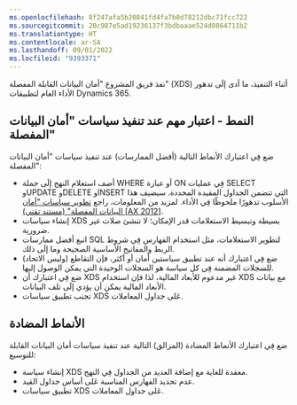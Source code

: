 ```yaml
---
ms.openlocfilehash: 8f247afa5b20841fd4fa7b0d78212dbc71fcc722
ms.sourcegitcommit: 20c987e5ad19236137f3bdbaaae524d0864711b2
ms.translationtype: HT
ms.contentlocale: ar-SA
ms.lasthandoff: 09/01/2022
ms.locfileid: "9393371"
---
```

نفذ فريق المشروع "أمان البيانات القابلة المفصلة" (XDS) أثناء التنفيذ، ما أدى إلَى تدهور الأداء العام لتطبيقات Dynamics 365. 

## <a name="pattern---important-consideration-when-implementing-extensible-data-security-policies"></a>النمط - اعتبار مهم عند تنفيذ سياسات "أمان البيانات المفصلة"

ضع فِي اعتبارك الأنماط التالية (أفضل الممارسات) عند تنفيذ سياسات "أمان البيانات المفصلة":
- أضف استعلام النهج إلَى جملة WHERE أو عبارة ON فِي عمليات SELECT وUPDATE وDELETE وINSERT التي تتضمن الجداول المقيدة المحددة. سيضيف هذا الأسلوب تدهورًا ملحوظًا فِي الأداء. لمزيد من المعلومات، راجع [تطوير سياسات "أمان البيانات المفصلة" (مستند تقني) [AX 2012]](/dynamicsax-2012/appuser-itpro/developing-extensible-data-security-policies-white-paper/?azure-portal=true).
- إنشاء سياسات XDS بسيطة وتبسيط الاستعلامات قدر الإمكان؛ لا تنشئ صلات غير ضرورية.
- اتبع أفضل ممارسات SQL لتطوير الاستعلامات، مثل استخدام الفهارس فِي شروط الربط والمفاتيح الأساسية الصحيحة وما إلَى ذلك.
- ضع فِي اعتبارك أنه عند تطبيق سياستين أمان أو أكثر، فإن التقاطع (وليس الاتحاد) للسجلات المضمنة فِي كل سياسة هو السجلات الوحيدة التي يمكن الوصول إليها.
- ضع فِي اعتبارك أن XDS غير مدعوم للأبعاد المالية، لذا فإن استخدام XDS مع بيانات الأبعاد المالية يمكن أن يؤدي إلَى تلف البيانات.
- تجنب تطبيق سياسات XDS عَلى جداول المعاملات.

## <a name="anti-patterns"></a>الأنماط المضادة

ضع فِي اعتبارك الأنماط المضادة (المزالق) التالية عند تنفيذ سياسات أمان البيانات القابلة للتوسيع:
- إنشاء سياسة XDS معقدة للغاية مع إضافة العديد من الجداول فِي النهج.
- عدم تحديد الفهارس المناسبة عَلى أساس جداول القيد.
- تطبيق سياسات XDS عَلى جداول المعاملات.
